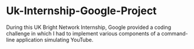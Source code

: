 # Uk-Internship-Google-Project

During this UK Bright Network Internship, Google provided a coding challenge in which I had to implement various components of a command-line application simulating YouTube.

